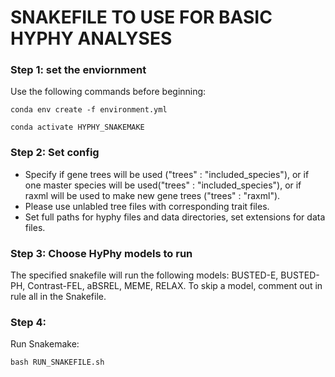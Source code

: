 # SNAKEFILE TO USE FOR BASIC HYPHY ANALYSES

### Step 1: set the enviornment 
Use the following commands before beginning:

`conda env create -f environment.yml`

`conda activate HYPHY_SNAKEMAKE`

### Step 2: Set config 
- Specify if gene trees will be used ("trees" : "included_species"), or if one master species will be used("trees" : "included_species"), or if raxml will be used to make new gene trees ("trees" : "raxml"). 
- Please use unlabled tree files with corresponding trait files.
- Set full paths for hyphy files and data directories, set extensions for data files.

### Step 3: Choose HyPhy models to run
The specified snakefile will run the following models: BUSTED-E, BUSTED-PH, Contrast-FEL, aBSREL, MEME, RELAX. To skip a model, comment out in rule all in the Snakefile. 

### Step 4: 
Run Snakemake:

`bash RUN_SNAKEFILE.sh`
